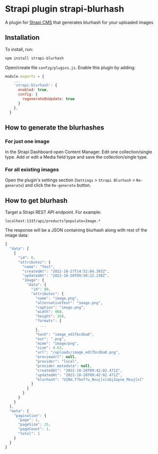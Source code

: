 # Strapi plugin strapi-blurhash

A plugin for <a href="https://github.com/strapi/strapi">Strapi CMS</a> that generates blurhash for your uploaded images

## Installation

To install, run:

```bash
npm install strapi-blurhash
```

Open/create file `config/plugins.js`. Enable this plugin by adding:

```js
module.exports = {
    ...
    'strapi-blurhash': {
      enabled: true,
      config: {
        regenerateOnUpdate: true
      }
    },
  }
```

## How to generate the blurhashes

### For just one image

In the Strapi Dashboard open Content Manager. Edit one collection/single type. Add or edit a Media field type and save the collection/single type.

### For all existing images

Open the plugin's settings section (`Settings` > `Strapi Blurhash` > `Re-generate`) and click the `Re-generate` button.

## How to get blurhash

Target a Strapi REST API endpoint. For example:

```
localhost:1337/api/products?populate=Image.*
```

The response will be a JSON containing blurhash along with rest of the image data:

```js
{
  "data": [
    {
      "id": 6,
      "attributes": {
        "name": "Test",
        "createdAt": "2022-10-27T14:52:04.393Z",
        "updatedAt": "2022-10-28T09:58:22.238Z",
        "Image": {
          "data": {
            "id": 80,
            "attributes": {
              "name": "image.png",
              "alternativeText": "image.png",
              "caption": "image.png",
              "width": 960,
              "height": 168,
              "formats": {
                ...
              },
              "hash": "image_ed1fbcdba0",
              "ext": ".png",
              "mime": "image/png",
              "size": 4.63,
              "url": "/uploads/image_ed1fbcdba0.png",
              "previewUrl": null,
              "provider": "local",
              "provider_metadata": null,
              "createdAt": "2022-10-28T09:42:02.471Z",
              "updatedAt": "2022-10-28T09:42:02.471Z",
              "blurhash": "U{Nd,T?bof?u_Nxuj[x[objZayoe_Mxuj[x["
            }
          }
        }
      }
    }
  ],
  "meta": {
    "pagination": {
      "page": 1,
      "pageSize": 25,
      "pageCount": 1,
      "total": 1
    }
  }
}
```
